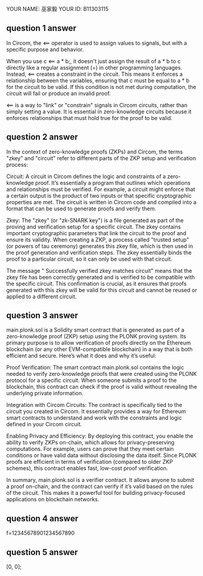 YOUR NAME: 巫家毅
YOUR ID: B11303115

## question 1 answer 
In Circom, the <== operator is used to assign values to signals, but with a specific purpose and behavior.

When you use c <== a * b;, it doesn't just assign the result of a * b to c directly like a regular assignment (=) in other programming languages. Instead, <== creates a constraint in the circuit. This means it enforces a relationship between the variables, ensuring that c must be equal to a * b for the circuit to be valid. If this condition is not met during computation, the circuit will fail or produce an invalid proof.
 
<== is a way to "link" or "constrain" signals in Circom circuits, rather than simply setting a value.
It is essential in zero-knowledge circuits because it enforces relationships that must hold true for the proof to be valid.

## question 2 answer
In the context of zero-knowledge proofs (ZKPs) and Circom, the terms "zkey" and "circuit" refer to different parts of the ZKP setup and verification process:

Circuit: A circuit in Circom defines the logic and constraints of a zero-knowledge proof. It’s essentially a program that outlines which operations and relationships must be verified. For example, a circuit might enforce that a certain output is the product of two inputs or that specific cryptographic properties are met. The circuit is written in Circom code and compiled into a format that can be used to generate proofs and verify them.

Zkey: The "zkey" (or "zk-SNARK key") is a file generated as part of the proving and verification setup for a specific circuit. The zkey contains important cryptographic parameters that link the circuit to the proof and ensure its validity. When creating a ZKP, a process called "trusted setup" (or powers of tau ceremony) generates this zkey file, which is then used in the proof generation and verification steps. The zkey essentially binds the proof to a particular circuit, so it can only be used with that circuit.

The message " Successfully verified zkey matches circuit" means that the zkey file has been correctly generated and is verified to be compatible with the specific circuit. This confirmation is crucial, as it ensures that proofs generated with this zkey will be valid for this circuit and cannot be reused or applied to a different circuit.

## question 3 answer
main.plonk.sol is a Solidity smart contract that is generated as part of a zero-knowledge proof (ZKP) setup using the PLONK proving system. Its primary purpose is to allow verification of proofs directly on the Ethereum blockchain (or any other EVM-compatible blockchain) in a way that is both efficient and secure. Here’s what it does and why it’s useful:

Proof Verification: The smart contract main.plonk.sol contains the logic needed to verify zero-knowledge proofs that were created using the PLONK protocol for a specific circuit. When someone submits a proof to the blockchain, this contract can check if the proof is valid without revealing the underlying private information.

Integration with Circom Circuits: The contract is specifically tied to the circuit you created in Circom. It essentially provides a way for Ethereum smart contracts to understand and work with the constraints and logic defined in your Circom circuit.

Enabling Privacy and Efficiency: By deploying this contract, you enable the ability to verify ZKPs on-chain, which allows for privacy-preserving computations. For example, users can prove that they meet certain conditions or have valid data without disclosing the data itself. Since PLONK proofs are efficient in terms of verification (compared to older ZKP schemes), this contract enables fast, low-cost proof verification.

In summary, main.plonk.sol is a verifier contract. It allows anyone to submit a proof on-chain, and the contract can verify if it’s valid based on the rules of the circuit. This makes it a powerful tool for building privacy-focused applications on blockchain networks.

## question 4 answer
f=12345678901234567890

## question 5 answer
[0, 0];
